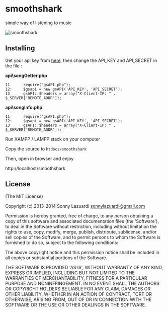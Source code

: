 smoothshark
===========

simple way of listening to music

![smoothshark](http://i.imgur.com/fXuEy5o.jpg)

## Installing

Get your api key from [here](http://developers.grooveshark.com/api), then change the API_KEY and API_SECRET in the file :

**api\songGetter.php**

	11      require("gsAPI.php");
	12:     $gsapi = new gsAPI('API_KEY', 'API_SECRET');
	13      gsAPI::$headers = array("X-Client-IP: " . $_SERVER['REMOTE_ADDR']);

**api\songInfo.php**

	11      require("gsAPI.php");
	12:     $gsapi = new gsAPI('API_KEY', 'API_SECRET');
	13      gsAPI::$headers = array("X-Client-IP: " . $_SERVER['REMOTE_ADDR']);

Run XAMPP / LAMPP stack on your computer

Copy the source to `htdocs/smoothshark`

Then, open in browser and enjoy

http://localhost/smoothshark


## License

(The MIT License)

Copyright (c) 2013-2014 Sonny Lazuardi <sonnylazuardi@gmail.com>

Permission is hereby granted, free of charge, to any person obtaining
a copy of this software and associated documentation files (the
'Software'), to deal in the Software without restriction, including
without limitation the rights to use, copy, modify, merge, publish,
distribute, sublicense, and/or sell copies of the Software, and to
permit persons to whom the Software is furnished to do so, subject to
the following conditions:

The above copyright notice and this permission notice shall be
included in all copies or substantial portions of the Software.

THE SOFTWARE IS PROVIDED 'AS IS', WITHOUT WARRANTY OF ANY KIND,
EXPRESS OR IMPLIED, INCLUDING BUT NOT LIMITED TO THE WARRANTIES OF
MERCHANTABILITY, FITNESS FOR A PARTICULAR PURPOSE AND NONINFRINGEMENT.
IN NO EVENT SHALL THE AUTHORS OR COPYRIGHT HOLDERS BE LIABLE FOR ANY
CLAIM, DAMAGES OR OTHER LIABILITY, WHETHER IN AN ACTION OF CONTRACT,
TORT OR OTHERWISE, ARISING FROM, OUT OF OR IN CONNECTION WITH THE
SOFTWARE OR THE USE OR OTHER DEALINGS IN THE SOFTWARE.